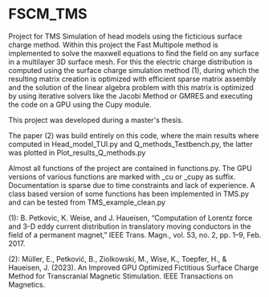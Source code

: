 # FSCM_TMS

Project for TMS Simulation of head models using the ficticious surface charge method. Within this project the Fast Multipole method is implemented to solve the maxwell  equations to find the field on any surface in a multilayer 3D surface mesh. For this the electric charge distribution is computed using the surface charge simulation method (1), during which the resulting matrix creation is optimized with efficient sparse matrix
assembly and the solution of the linear algebra problem with this matrix is optimized by using iterative solvers like the Jacobi Method or GMRES and executing the code on a GPU using the Cupy module.

This project was developed during a master's thesis.

The paper (2) was build entirely on this code, where the main results where computed in Head_model_TUI.py and Q_methods_Testbench.py, the latter was plotted in Plot_results_Q_methods.py 

Almost all functions of the project are contained in functions.py. The GPU versions of various functions are marked with _cu or _cupy as suffix. Documentation is sparse due to time constraints and lack of experience. A class based version of some functions has been implemented in TMS.py and can be tested from TMS_example_clean.py


(1):  B. Petkovic, K. Weise, and J. Haueisen, “Computation of Lorentz force
and 3-D eddy current distribution in translatory moving conductors in
the field of a permanent magnet,” IEEE Trans. Magn., vol. 53, no. 2,
pp. 1–9, Feb. 2017.

(2): Müller, E., Petković, B., Ziolkowski, M., Wise, K., Toepfer, H.,
& Haueisen, J. (2023). An Improved GPU Optimized Fictitious Surface
Charge Method for Transcranial Magnetic Stimulation. IEEE Transactions on Magnetics.
